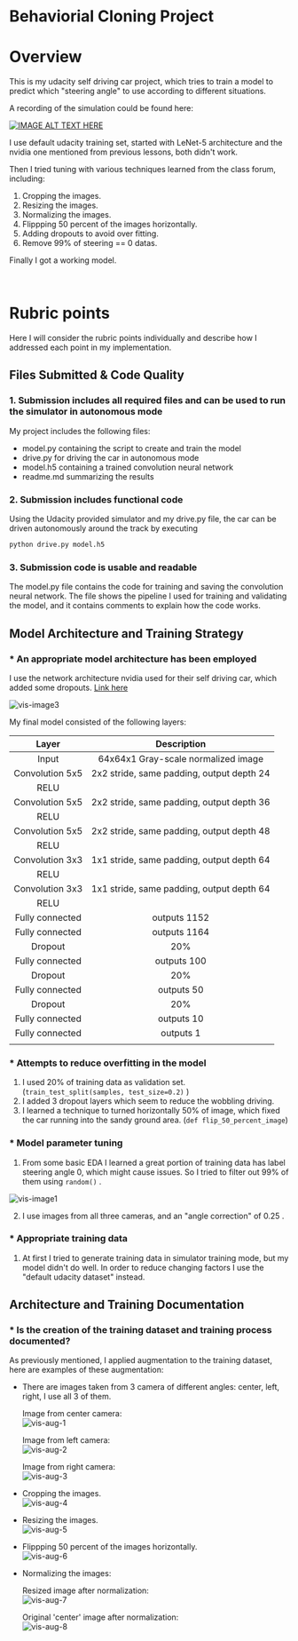 # Behaviorial Cloning Project

[vis-image1]: ./pics/bins100.png "bins 100"
[vis-image2]: ./pics/bins500.png "bins 500"
[vis-image3]: ./pics/cnn-architecture-624x890.png "nvidia arch."


[vis-aug-1]: ./pics/center_2016_12_01_13_31_13_786.jpg "center"
[vis-aug-2]: ./pics/left_2016_12_01_13_31_13_786.jpg "left"
[vis-aug-3]: ./pics/right_2016_12_01_13_31_13_786.jpg "right"
[vis-aug-4]: ./pics/cropped.png "cropped"
[vis-aug-5]: ./pics/resized.png "resized"
[vis-aug-6]: ./pics/flipped-1.png "flipped"
[vis-aug-7]: ./pics/normalized-1.png "normalized-1.png"
[vis-aug-8]: ./pics/normalized-2.png "normalized-2.png"


# Overview

This is my udacity self driving car project, which tries to train a model to predict which "steering angle" to use according to different situations.

A recording of the simulation could be found here:

[![IMAGE ALT TEXT HERE](https://img.youtube.com/vi/O4reOzBoT5M/0.jpg)](https://www.youtube.com/watch?v=O4reOzBoT5M)

I use default udacity training set, started with LeNet-5 architecture and the nvidia one mentioned from previous lessons, both didn't work.

Then I tried tuning with various techniques learned from the class forum, including:
1. Cropping the images.
2. Resizing the images.
3. Normalizing the images.
4. Flippping 50 percent of the images horizontally.
5. Adding dropouts to avoid over fitting.
6. Remove 99% of steering == 0 datas.

Finally I got a working model.


<br>

# Rubric points
Here I will consider the rubric points individually and describe how I addressed each point in my implementation.

## Files Submitted & Code Quality

### 1. Submission includes all required files and can be used to run the simulator in autonomous mode

My project includes the following files:
* model.py containing the script to create and train the model
* drive.py for driving the car in autonomous mode
* model.h5 containing a trained convolution neural network
* readme.md summarizing the results

### 2. Submission includes functional code
Using the Udacity provided simulator and my drive.py file, the car can be driven autonomously around the track by executing
```sh
python drive.py model.h5
```

### 3. Submission code is usable and readable

The model.py file contains the code for training and saving the convolution neural network. The file shows the pipeline I used for training and validating the model, and it contains comments to explain how the code works.


## Model Architecture and Training Strategy

### * An appropriate model architecture has been employed

I use the network architecture nvidia used for their self driving car, which added some dropouts.
[Link here](https://devblogs.nvidia.com/parallelforall/deep-learning-self-driving-cars/)

![vis-image3]

My final model consisted of the following layers:

| Layer             		|     Description	        					|
|:---------------------:|:---------------------------------------------:|
| Input         	    	| 64x64x1 Gray-scale normalized image   				|
| Convolution 5x5     	| 2x2 stride, same padding, output depth 24            |
| RELU		        			|												|
| Convolution 5x5	      | 2x2 stride, same padding, output depth 36|
| RELU			        		|												|
| Convolution 5x5	      | 2x2 stride, same padding, output depth 48|
| RELU			        		|												|
| Convolution 3x3	      | 1x1 stride, same padding, output depth 64|
| RELU			        		|												|
| Convolution 3x3	      | 1x1 stride, same padding, output depth 64|
| RELU			        		|												|
| Fully connected		| outputs 1152       							|
| Fully connected		| outputs 1164       							|
| Dropout				| 20% 											|
| Fully connected		| outputs 100       							|
| Dropout				| 20% 											|
| Fully connected		| outputs 50       							|
| Dropout				| 20% 											|
| Fully connected		| outputs 10       							|
| Fully connected		| outputs 1       							|
|						|												|



### * Attempts to reduce overfitting in the model

1. I used 20% of training data as validation set. (``` train_test_split(samples, test_size=0.2) ``` )
2. I added 3 dropout layers which seem to reduce the wobbling driving.
3. I learned a technique to turned horizontally 50% of image, which fixed the car running into the sandy ground area. (```def flip_50_percent_image```)


### * Model parameter tuning

1. From some basic EDA I learned a great portion of training data has label steering angle 0, which might cause issues. So I tried to filter out 99% of them using ```random()``` .

![vis-image1]

2. I use images from all three cameras, and an "angle correction" of 0.25 .

### * Appropriate training data

1. At first I tried to generate training data in simulator training mode, but my model didn't do well.
In order to reduce changing factors I use the "default udacity dataset" instead.

## Architecture and Training Documentation

### * Is the creation of the training dataset and training process documented?
As previously mentioned, I applied augmentation to the training dataset, here are examples of these augmentation:

* There are images taken from 3 camera of different angles: center, left, right, I use all 3 of them.

  Image from center camera:<br>
  ![vis-aug-1]

  Image from left camera:<br>
  ![vis-aug-2]

  Image from right camera:<br>
  ![vis-aug-3]

* Cropping the images.<br>
  ![vis-aug-4]
* Resizing the images.<br>
  ![vis-aug-5]
* Flippping 50 percent of the images horizontally.<br>
  ![vis-aug-6]
* Normalizing the images:

  Resized image after normalization:<br>
  ![vis-aug-7]
  
  Original 'center' image after normalization:<br>
  ![vis-aug-8]
